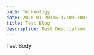 ```yaml
---
path: Technology
date: 2020-01-20T16:37:09.700Z
title: Test Blog
description: Test Description
---
```

Test Body
